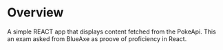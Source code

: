 # Overview
A simple REACT app that displays content fetched from the PokeApi.
This an exam asked from BlueAxe as proove of proficiency in React.
